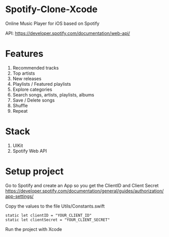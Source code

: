 # Spotify-Clone-Xcode

Online Music Player for iOS based on Spotify

API: https://developer.spotify.com/documentation/web-api/



# Features

1. Recommended tracks
2. Top artists
3. New releases
4. Playlists / Featured playlists
5. Explore categories
6. Search songs, artists, playlists, albums
7. Save / Delete songs
8. Shuffle
9. Repeat


# Stack

1. UIKit
2. Spotify Web API


# Setup project

Go to Spotify and create an App so you get the ClientID and Client Secret https://developer.spotify.com/documentation/general/guides/authorization/app-settings/

Copy the values to the file Utils/Constants.swift

    static let clientID = "YOUR_CLIENT_ID"
    static let clientSecret = "YOUR_CLIENT_SECRET"
Run the project with Xcode
